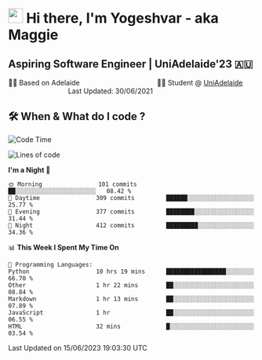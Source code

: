 <h1><img src="https://emojis.slackmojis.com/emojis/images/1531849430/4246/blob-sunglasses.gif?1531849430" width="30"/> Hi there, I'm Yogeshvar - aka Maggie</h1>

## Aspiring Software Engineer | UniAdelaide'23 🇦🇺  
🏂🏻  Based on Adelaide &nbsp;&nbsp;&nbsp;&nbsp;&nbsp;&nbsp;&nbsp;&nbsp;&nbsp;&nbsp;&nbsp;&nbsp;&nbsp;&nbsp;&nbsp;&nbsp;&nbsp;&nbsp;&nbsp;&nbsp;&nbsp;&nbsp;&nbsp;&nbsp;&nbsp;&nbsp;&nbsp;&nbsp;&nbsp;&nbsp;&nbsp;&nbsp;&nbsp;&nbsp;&nbsp;&nbsp;&nbsp;&nbsp;&nbsp;👨‍💻 Student @ [UniAdelaide](https://www.adelaide.edu.au)   &nbsp;&nbsp;&nbsp;&nbsp;&nbsp;&nbsp;&nbsp;&nbsp;&nbsp;&nbsp;&nbsp;&nbsp;&nbsp;&nbsp;&nbsp;&nbsp;&nbsp;&nbsp;&nbsp;&nbsp;&nbsp;&nbsp;&nbsp;&nbsp;&nbsp;&nbsp;&nbsp;&nbsp;&nbsp;&nbsp;&nbsp;Last Updated: 30/06/2021

## 🛠 When & What do I code ?  

<!--START_SECTION:waka-->
![Code Time](http://img.shields.io/badge/Code%20Time-2%2C266%20hrs%2059%20mins-blue)

![Lines of code](https://img.shields.io/badge/From%20Hello%20World%20I%27ve%20Written-4.0%20million%20lines%20of%20code-blue)

**I'm a Night 🦉** 

```text
🌞 Morning                101 commits         ██░░░░░░░░░░░░░░░░░░░░░░░   08.42 % 
🌆 Daytime                309 commits         ██████░░░░░░░░░░░░░░░░░░░   25.77 % 
🌃 Evening                377 commits         ████████░░░░░░░░░░░░░░░░░   31.44 % 
🌙 Night                  412 commits         █████████░░░░░░░░░░░░░░░░   34.36 % 
```


📊 **This Week I Spent My Time On** 

```text
💬 Programming Languages: 
Python                   10 hrs 19 mins      █████████████████░░░░░░░░   66.70 % 
Other                    1 hr 22 mins        ██░░░░░░░░░░░░░░░░░░░░░░░   08.84 % 
Markdown                 1 hr 13 mins        ██░░░░░░░░░░░░░░░░░░░░░░░   07.89 % 
JavaScript               1 hr                ██░░░░░░░░░░░░░░░░░░░░░░░   06.55 % 
HTML                     32 mins             █░░░░░░░░░░░░░░░░░░░░░░░░   03.54 % 
```


 Last Updated on 15/06/2023 19:03:30 UTC
<!--END_SECTION:waka-->
